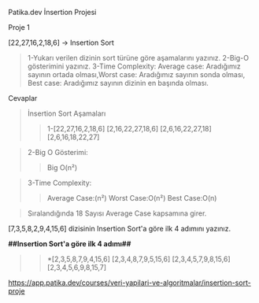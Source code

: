 Patika.dev İnsertion Projesi

Proje 1


[22,27,16,2,18,6] -> Insertion Sort

>1-Yukarı verilen dizinin sort türüne göre aşamalarını yazınız.
>2-Big-O gösterimini yazınız.
>3-Time Complexity: Average case: Aradığımız sayının ortada olması,Worst case: Aradığımız sayının sonda olması, Best case: Aradığımız sayının dizinin en başında olması.

Cevaplar

> İnsertion Sort Aşamaları
>> 1-[22,27,16,2,18,6]
>> [2,16,22,27,18,6]
>> [2,6,16,22,27,18]
>> [2,6,16,18,22,27]
   
> 2-Big O Gösterimi: 
>>   Big O(n²)
 
> 3-Time Complexity:
>>  Average Case:(n²)
>>  Worst Case:O(n²)
>>  Best Case:O(n)

> Sıralandığında 18 Sayısı Average Case kapsamına girer.
 
 

[7,3,5,8,2,9,4,15,6] dizisinin Insertion Sort'a göre ilk 4 adımını yazınız.

**##Insertion Sort'a göre ilk 4 adımı##**
>> *[2,3,5,8,7,9,4,15,6]
>> [2,3,4,8,7,9,5,15,6]
>> [2,3,4,5,7,9,8,15,6]
>> [2,3,4,5,6,9,8,15,7]

https://app.patika.dev/courses/veri-yapilari-ve-algoritmalar/insertion-sort-proje

